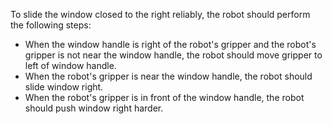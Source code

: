 To slide the window closed to the right reliably, the robot should perform the following steps:
   - When the window handle is right of the robot's gripper and the robot's gripper is not near the window handle, the robot should move gripper to left of window handle.
   - When the robot's gripper is near the window handle, the robot should slide window right.
   - When the robot's gripper is in front of the window handle, the robot should push window right harder.